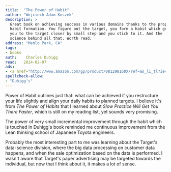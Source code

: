 ```yaml
---
title:	"The Power of Habit"
author: "Wojciech Adam Koszek"
description: >
  Great book on achieving success in various domains thanks to the proper
  habit formation. You figure out the target, you form a habit which gets
  you to the target closer by small step and you stick to it. And the
  science behind all that. Worth read.
address: "Menlo Park, CA"
tags:
- books
auth:	 Charles Duhigg
read:	2014-02-07
ads:
- <a href="http://www.amazon.com/gp/product/081298160X/ref=as_li_tl?ie=UTF8&camp=1789&creative=390957&creativeASIN=081298160X&linkCode=as2&tag=wkoszek08-20&linkId=DZDOIEYZRSHBF6DV"><img border="0" src="http://ws-na.amazon-adsystem.com/widgets/q?_encoding=UTF8&ASIN=081298160X&Format=_SL160_&ID=AsinImage&MarketPlace=US&ServiceVersion=20070822&WS=1&tag=wkoszek08-20" ></a><img src="http://ir-na.amazon-adsystem.com/e/ir?t=wkoszek08-20&l=as2&o=1&a=081298160X" width="1" height="1" border="0" alt="" style="border:none !important; margin:0px !important;" />
spellcheck-allow:
- "Duhigg's"
---
```

Power of Habit outlines just that: what can be achieved if you restructure
your life slightly and align your daily habits to planned targets. I believe
it's from *The Power of Habits* that I learned about *Slow Practice Will
Get You There Faster*, which is still on my reading list, yet sounds very
promising.

The power of very small incremental improvement through the habit which is
touched in Duhigg's book reminded me continuous improvement from the Lean
thinking school of Japanese Toyota engineers.

Probably the most interesting part to me was learning about the Target's
data-science division, where the big data processing on customer data
happens, and when the sale optimization based on the data is performed. I
wasn't aware that Target's paper advertising may be targeted towards the
individual, but now that I think about it, it makes a lot of sense.

